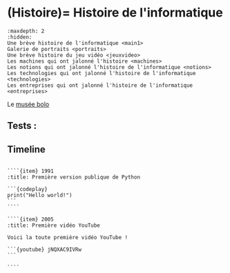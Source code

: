 
(Histoire)=
Histoire de l'informatique
===========================


```{toctree}
:maxdepth: 2
:hidden:
Une brève histoire de l'informatique <main1>
Galerie de portraits <portraits>
Une brève histoire du jeu vidéo <jeuxvideo>
Les machines qui ont jalonné l'histoire <machines>
Les notions qui ont jalonné l'histoire de l'informatique <notions>
Les technologies qui ont jalonné l'histoire de l'informatique <technologies>
Les entreprises qui ont jalonné l'histoire de l'informatique <entreprises>
```

Le [musée bolo](https://www.museebolo.ch/)


## Tests :

## Timeline

``````{timeline}

````{item} 1991
:title: Première version publique de Python

```{codeplay}
print("Hello world!")
```
````

````{item} 2005
:title: Première vidéo YouTube

Voici la toute première vidéo YouTube !

```{youtube} jNQXAC9IVRw
```

````

``````

